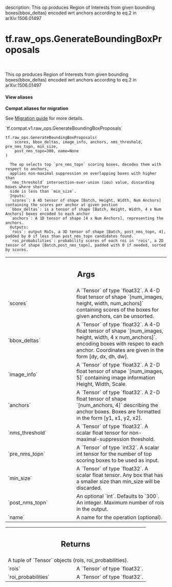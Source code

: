 description: This op produces Region of Interests from given bounding boxes(bbox_deltas) encoded wrt anchors according to eq.2 in arXiv:1506.01497

<div itemscope itemtype="http://developers.google.com/ReferenceObject">
<meta itemprop="name" content="tf.raw_ops.GenerateBoundingBoxProposals" />
<meta itemprop="path" content="Stable" />
</div>

# tf.raw_ops.GenerateBoundingBoxProposals

<!-- Insert buttons and diff -->

<table class="tfo-notebook-buttons tfo-api nocontent" align="left">

</table>



This op produces Region of Interests from given bounding boxes(bbox_deltas) encoded wrt anchors according to eq.2 in arXiv:1506.01497

<section class="expandable">
  <h4 class="showalways">View aliases</h4>
  <p>
<b>Compat aliases for migration</b>
<p>See
<a href="https://www.tensorflow.org/guide/migrate">Migration guide</a> for
more details.</p>
<p>`tf.compat.v1.raw_ops.GenerateBoundingBoxProposals`</p>
</p>
</section>

<pre class="devsite-click-to-copy prettyprint lang-py tfo-signature-link">
<code>tf.raw_ops.GenerateBoundingBoxProposals(
    scores, bbox_deltas, image_info, anchors, nms_threshold, pre_nms_topn, min_size,
    post_nms_topn=300, name=None
)
</code></pre>



<!-- Placeholder for "Used in" -->

      The op selects top `pre_nms_topn` scoring boxes, decodes them with respect to anchors,
      applies non-maximal suppression on overlapping boxes with higher than
      `nms_threshold` intersection-over-union (iou) value, discarding boxes where shorter
      side is less than `min_size`.
      Inputs:
      `scores`: A 4D tensor of shape [Batch, Height, Width, Num Anchors] containing the scores per anchor at given postion
      `bbox_deltas`: is a tensor of shape [Batch, Height, Width, 4 x Num Anchors] boxes encoded to each anchor
      `anchors`: A 1D tensor of shape [4 x Num Anchors], representing the anchors.
      Outputs:
      `rois`: output RoIs, a 3D tensor of shape [Batch, post_nms_topn, 4], padded by 0 if less than post_nms_topn candidates found.
      `roi_probabilities`: probability scores of each roi in 'rois', a 2D tensor of shape [Batch,post_nms_topn], padded with 0 if needed, sorted by scores.

<!-- Tabular view -->
 <table class="responsive fixed orange">
<colgroup><col width="214px"><col></colgroup>
<tr><th colspan="2"><h2 class="add-link">Args</h2></th></tr>

<tr>
<td>
`scores`
</td>
<td>
A `Tensor` of type `float32`.
A 4-D float tensor of shape `[num_images, height, width, num_achors]` containing scores of the boxes for given anchors, can be unsorted.
</td>
</tr><tr>
<td>
`bbox_deltas`
</td>
<td>
A `Tensor` of type `float32`.
A 4-D float tensor of shape `[num_images, height, width, 4 x num_anchors]`. encoding boxes with respec to each anchor.
Coordinates are given in the form [dy, dx, dh, dw].
</td>
</tr><tr>
<td>
`image_info`
</td>
<td>
A `Tensor` of type `float32`.
A 2-D float tensor of shape `[num_images, 5]` containing image information Height, Width, Scale.
</td>
</tr><tr>
<td>
`anchors`
</td>
<td>
A `Tensor` of type `float32`.
A 2-D float tensor of shape `[num_anchors, 4]` describing the anchor boxes. Boxes are formatted in the form [y1, x1, y2, x2].
</td>
</tr><tr>
<td>
`nms_threshold`
</td>
<td>
A `Tensor` of type `float32`.
A scalar float tensor for non-maximal-suppression threshold.
</td>
</tr><tr>
<td>
`pre_nms_topn`
</td>
<td>
A `Tensor` of type `int32`.
A scalar int tensor for the number of top scoring boxes to be used as input.
</td>
</tr><tr>
<td>
`min_size`
</td>
<td>
A `Tensor` of type `float32`.
A scalar float tensor. Any box that has a smaller size than min_size will be discarded.
</td>
</tr><tr>
<td>
`post_nms_topn`
</td>
<td>
An optional `int`. Defaults to `300`.
An integer. Maximum number of rois in the output.
</td>
</tr><tr>
<td>
`name`
</td>
<td>
A name for the operation (optional).
</td>
</tr>
</table>



<!-- Tabular view -->
 <table class="responsive fixed orange">
<colgroup><col width="214px"><col></colgroup>
<tr><th colspan="2"><h2 class="add-link">Returns</h2></th></tr>
<tr class="alt">
<td colspan="2">
A tuple of `Tensor` objects (rois, roi_probabilities).
</td>
</tr>
<tr>
<td>
`rois`
</td>
<td>
A `Tensor` of type `float32`.
</td>
</tr><tr>
<td>
`roi_probabilities`
</td>
<td>
A `Tensor` of type `float32`.
</td>
</tr>
</table>

